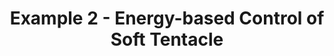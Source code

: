 ---
layout: default
title: Example 2 - Energy-based Control of Soft Tentacle
parent: Modeling and Control
grand_parent: Examples
nav_order: 2
permalink: /docs/documentation/examples/design/control/
---